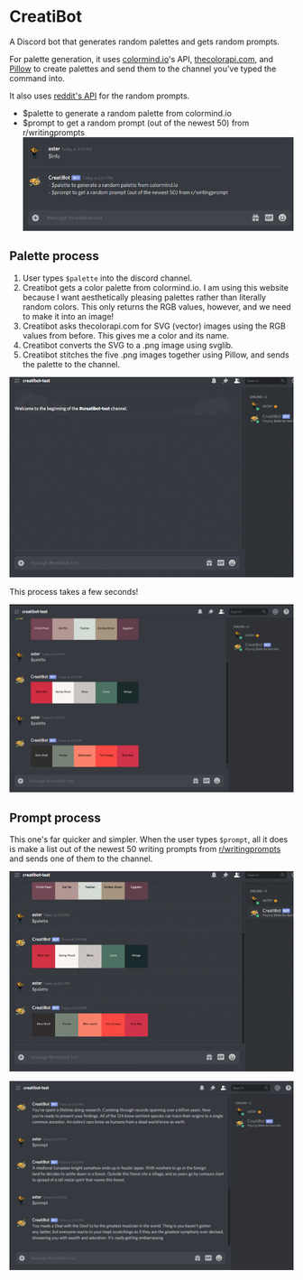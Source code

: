 # CreatiBot
A Discord bot that generates random palettes and gets random prompts.

For palette generation, it uses [colormind.io](http://colormind.io/api/)'s API, [thecolorapi.com](https://www.thecolorapi.com/), and [Pillow](https://python-pillow.org/) to create palettes and send them to the channel you've typed the command into.

It also uses [reddit's API](https://www.reddit.com/dev/api) for the random prompts.

* $palette to generate a random palette from colormind.io
* $prompt to get a random prompt (out of the newest 50) from r/writingprompts
![](https://github.com/pieartsy/CreatiBot/blob/master/info.png)

## Palette process
1. User types `$palette` into the discord channel.
2. Creatibot gets a color palette from colormind.io. I am using this website because I want aesthetically pleasing palettes rather than literally random colors. This only returns the RGB values, however, and we need to make it into an image!
3. Creatibot asks thecolorapi.com for SVG (vector) images using the RGB values from before. This gives me a color and its name.
4. Creatibot converts the SVG to a .png image using svglib.
5. Creatibot stitches the five .png images together using Pillow, and sends the palette to the channel.

![](https://github.com/pieartsy/CreatiBot/blob/master/palette.gif)

This process takes a few seconds!

![](https://github.com/pieartsy/CreatiBot/blob/master/palettes.png)

## Prompt process
This one's far quicker and simpler. When the user types `$prompt`, all it does is make a list out of the newest 50 writing prompts from [r/writingprompts](https://www.reddit.com/r/WritingPrompts/) and sends one of them to the channel.

![](https://github.com/pieartsy/CreatiBot/blob/master/prompt.gif)

![](https://github.com/pieartsy/CreatiBot/blob/master/prompts.png)
